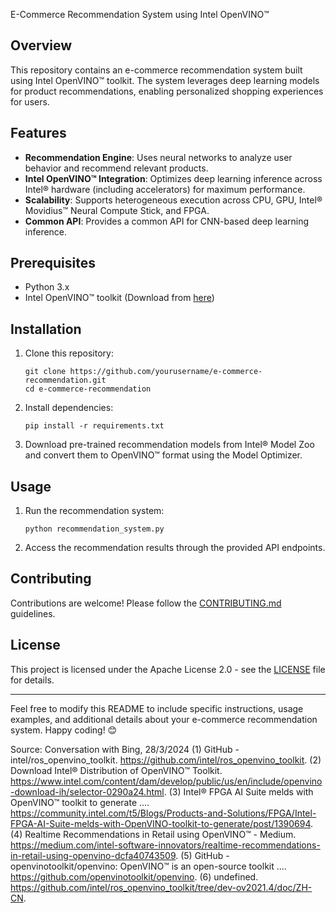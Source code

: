  E-Commerce Recommendation System using Intel OpenVINO™

## Overview

This repository contains an e-commerce recommendation system built using Intel OpenVINO™ toolkit. The system leverages deep learning models for product recommendations, enabling personalized shopping experiences for users.

## Features

- **Recommendation Engine**: Uses neural networks to analyze user behavior and recommend relevant products.
- **Intel OpenVINO™ Integration**: Optimizes deep learning inference across Intel® hardware (including accelerators) for maximum performance.
- **Scalability**: Supports heterogeneous execution across CPU, GPU, Intel® Movidius™ Neural Compute Stick, and FPGA.
- **Common API**: Provides a common API for CNN-based deep learning inference.

## Prerequisites

- Python 3.x
- Intel OpenVINO™ toolkit (Download from [here](https://www.intel.com/content/dam/develop/public/us/en/include/openvino-download-ih/selector-0290a24.html))

## Installation

1. Clone this repository:

    ```
    git clone https://github.com/yourusername/e-commerce-recommendation.git
    cd e-commerce-recommendation
    ```

2. Install dependencies:

    ```
    pip install -r requirements.txt
    ```

3. Download pre-trained recommendation models from Intel® Model Zoo and convert them to OpenVINO™ format using the Model Optimizer.

## Usage

1. Run the recommendation system:

    ```
    python recommendation_system.py
    ```

2. Access the recommendation results through the provided API endpoints.

## Contributing

Contributions are welcome! Please follow the [CONTRIBUTING.md](CONTRIBUTING.md) guidelines.

## License

This project is licensed under the Apache License 2.0 - see the [LICENSE](LICENSE) file for details.

---

Feel free to modify this README to include specific instructions, usage examples, and additional details about your e-commerce recommendation system. Happy coding! 😊

Source: Conversation with Bing, 28/3/2024
(1) GitHub - intel/ros_openvino_toolkit. https://github.com/intel/ros_openvino_toolkit.
(2) Download Intel® Distribution of OpenVINO™ Toolkit. https://www.intel.com/content/dam/develop/public/us/en/include/openvino-download-ih/selector-0290a24.html.
(3) Intel® FPGA AI Suite melds with OpenVINO™ toolkit to generate .... https://community.intel.com/t5/Blogs/Products-and-Solutions/FPGA/Intel-FPGA-AI-Suite-melds-with-OpenVINO-toolkit-to-generate/post/1390694.
(4) Realtime Recommendations in Retail using OpenVINO™ - Medium. https://medium.com/intel-software-innovators/realtime-recommendations-in-retail-using-openvino-dcfa40743509.
(5) GitHub - openvinotoolkit/openvino: OpenVINO™ is an open-source toolkit .... https://github.com/openvinotoolkit/openvino.
(6) undefined. https://github.com/intel/ros_openvino_toolkit/tree/dev-ov2021.4/doc/ZH-CN.
